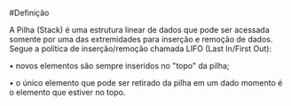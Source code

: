 #Definição


A Pilha (Stack) é uma estrutura linear de dados que pode ser acessada somente por uma das extremidades para inserção e remoção de dados.
Segue a política de inserção/remoção chamada LIFO (Last In/First Out):


• novos elementos são sempre inseridos no "topo" da pilha;


• o único elemento que pode ser retirado da pilha em um dado momento é o elemento que estiver no topo.